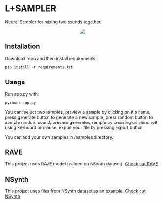 # L+SAMPLER
Neural Sampler for mixing two sounds together.


<p align="center">
  <img src="https://user-images.githubusercontent.com/36171138/178837912-df01029c-ddd1-4276-a6f4-e6351407bd79.png" />
</p>

## Installation
Download repo and then install requirements:
```
pip install -r requirements.txt
```

## Usage
Run app.py with:
```
python3 app.py
```

You can: select two samples, preview a sample by clicking on it's name, press generate button to generate a new sample,
 press random button to sample random sound, preview generated sample by pressing on piano roll using keyboard or mouse, export your file by pressing export button

You can add your own samples in /samples directory.

## RAVE
This project uses RAVE model (trained on NSynth dataset).
[Check out RAVE](https://github.com/acids-ircam/RAVE)

## NSynth
This project uses files from NSynth dataset as an example. [Check out NSynth](https://magenta.tensorflow.org/datasets/nsynth)
